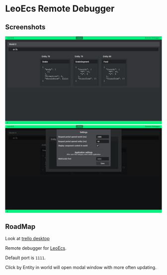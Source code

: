# LeoEcs Remote Debugger

## Screenshots
![main-screen][main-screen]
![settings-screen][settings-screen]

## RoadMap
Look at [trello desktop](https://trello.com/b/k6zqxMqC)

Remote debugger for [LeoEcs](https://github.com/Leopotam/ecs).

Default port is `1111`.

Click by Entity in world will open modal window with more often updating.


[main-screen]: img/main-screen.png "World"
[settings-screen]: img/settings-screen.png "Settings"
